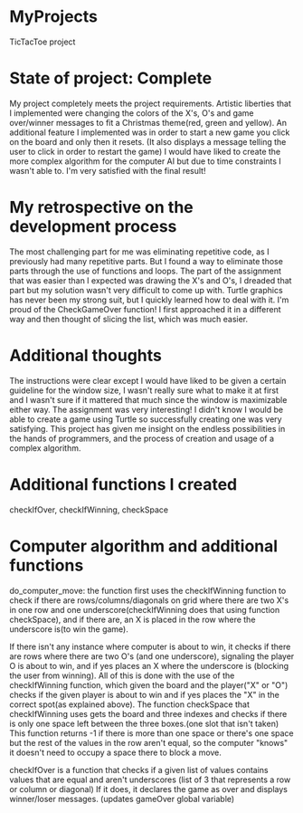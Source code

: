 # MyProjects
TicTacToe project

# State of project: Complete

My project completely meets the project requirements. Artistic liberties that I implemented were changing the colors 
of the X's, O's and game over/winner messages to fit a Christmas theme(red, green and yellow).
An additional feature I implemented was in order to start a new game you click on the board and only then it resets.
(It also displays a message telling the user to click in order to restart the game)
I would have liked to create the more complex algorithm for the computer AI but due to time constraints I wasn't able to.
I'm very satisfied with the final result!

# My retrospective on the development process

The most challenging part for me was eliminating repetitive code, as I previously had many repetitive parts. But I found a way to 
eliminate those parts through the use of functions and loops.
The part of the assignment that was easier than I expected was drawing the X's and O's, I dreaded that part but my solution 
wasn't very difficult to come up with. Turtle graphics has never been my strong suit, but I quickly learned how to deal with it.
I'm proud of the CheckGameOver function! I first approached it in a different way and then thought of slicing the list, which was much easier.

# Additional thoughts

The instructions were clear except I would have liked to be given a certain guideline for the window size, I wasn't really sure what to make it at first
and I wasn't sure if it mattered that much since the window is maximizable either way.
The assignment was very interesting! I didn't know I would be able to create a game using Turtle so successfully creating one was very satisfying.
This project has given me insight on the endless possibilities in the hands of programmers, and the process of creation and usage of a complex algorithm.

# Additional functions I created 
checkIfOver, checkIfWinning, checkSpace

# Computer algorithm and additional functions
do_computer_move: the function first uses the checkIfWinning function to check if there are rows/columns/diagonals on 
grid where there are two X's in one row and one underscore(checkIfWinning does that using function checkSpace), and if there are, 
an X is placed in the row where the underscore is(to win the game). 

If there isn't any instance where computer is about to win, it checks if there are rows where there are two O's
(and one underscore), signaling the player O is about to win, and if yes places an X where the underscore is (blocking the 
user from winning). All of this is done with the use of the checkIfWinning function, which given the board and the player("X" or "O") checks if the given player is about to win and if yes places the "X" in the correct spot(as explained above).
The function checkSpace that checkIfWinning uses gets the board and three indexes and checks if there is only one space 
left between the three boxes.(one slot that isn't taken) This function returns -1 if there is more than one space
or there's one space but the rest of the values in the row aren't equal, so the computer "knows" 
it doesn't need to occupy a space there to block a move.

checkIfOver is a function that checks if a given list of values contains values that are equal and aren't underscores
(list of 3 that represents a row or column or diagonal) If it does, it declares the game as over and displays winner/loser messages.
(updates gameOver global variable)
